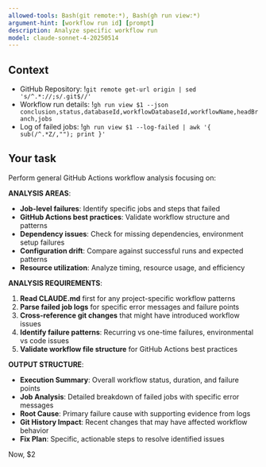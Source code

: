 ```yaml
---
allowed-tools: Bash(git remote:*), Bash(gh run view:*)
argument-hint: [workflow run id] [prompt]
description: Analyze specific workflow run
model: claude-sonnet-4-20250514
---
```


## Context

- GitHub Repository: !`git remote get-url origin | sed 's/^.*://;s/.git$//'`
- Workflow run details: !`gh run view $1 --json conclusion,status,databaseId,workflowDatabaseId,workflowName,headBranch,jobs`
- Log of failed jobs:
  !`gh run view $1 --log-failed | awk '{ sub(/^.*Z/,""); print }'`

## Your task

Perform general GitHub Actions workflow analysis focusing on:

**ANALYSIS AREAS**:
- **Job-level failures**: Identify specific jobs and steps that failed
- **GitHub Actions best practices**: Validate workflow structure and patterns
- **Dependency issues**: Check for missing dependencies, environment setup failures
- **Configuration drift**: Compare against successful runs and expected patterns
- **Resource utilization**: Analyze timing, resource usage, and efficiency

**ANALYSIS REQUIREMENTS**:
1. **Read CLAUDE.md** first for any project-specific workflow patterns
2. **Parse failed job logs** for specific error messages and failure points
3. **Cross-reference git changes** that might have introduced workflow issues
4. **Identify failure patterns**: Recurring vs one-time failures, environmental vs code issues
5. **Validate workflow file structure** for GitHub Actions best practices

**OUTPUT STRUCTURE**:
- **Execution Summary**: Overall workflow status, duration, and failure points
- **Job Analysis**: Detailed breakdown of failed jobs with specific error messages
- **Root Cause**: Primary failure cause with supporting evidence from logs
- **Git History Impact**: Recent changes that may have affected workflow behavior
- **Fix Plan**: Specific, actionable steps to resolve identified issues

Now, $2
